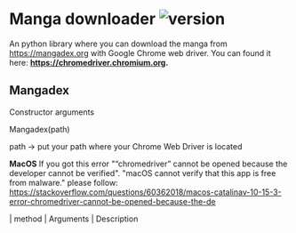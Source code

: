 # Manga downloader ![version](https://img.shields.io/badge/version-1.0.0-blue.svg)

An python library where you can download the manga from https://mangadex.org with Google Chrome web driver. 
You can found it here: **https://chromedriver.chromium.org.**


## Mangadex 

Constructor arguments



Mangadex(path)

  path -> put your path where your Chrome Web Driver is located
  
  **MacOS** 
  If you got this error "“chromedriver” cannot be opened because the developer cannot be verified". "macOS cannot verify that this app is free from malware."
  please follow: https://stackoverflow.com/questions/60362018/macos-catalinav-10-15-3-error-chromedriver-cannot-be-opened-because-the-de

| method | Arguments | Description
